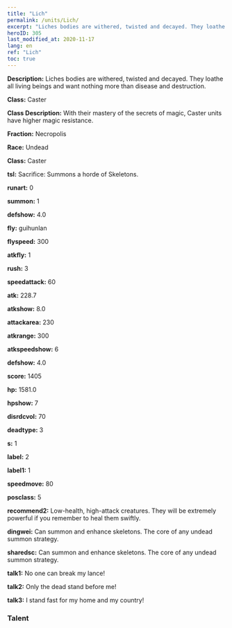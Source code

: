 ```yaml
---
title: "Lich"
permalink: /units/Lich/
excerpt: "Liches bodies are withered, twisted and decayed. They loathe all living beings and want nothing more than disease and destruction."
heroID: 305
last_modified_at: 2020-11-17
lang: en
ref: "Lich"
toc: true
---
```

 **Description:** Liches bodies are withered, twisted and decayed. They loathe all living beings and want nothing more than disease and destruction.

 **Class:** Caster

 **Class Description:** With their mastery of the secrets of magic, Caster units have higher magic resistance.

 **Fraction:** Necropolis

 **Race:** Undead

 **Class:** Caster

 **tsl:** Sacrifice: Summons a horde of Skeletons.

 **runart:** 0

 **summon:** 1

 **defshow:** 4.0

 **fly:** guihunlan

 **flyspeed:** 300

 **atkfly:** 1

 **rush:** 3

 **speedattack:** 60

 **atk:** 228.7

 **atkshow:** 8.0

 **attackarea:** 230

 **atkrange:** 300

 **atkspeedshow:** 6

 **defshow:** 4.0

 **score:** 1405

 **hp:** 1581.0

 **hpshow:** 7

 **disrdcvol:** 70

 **deadtype:** 3

 **s:** 1

 **label:** 2

 **label1:** 1

 **speedmove:** 80

 **posclass:** 5

 **recommend2:** Low-health, high-attack creatures. They will be extremely powerful if you remember to heal them swiftly.

 **dingwei:** Can summon and enhance skeletons. The core of any undead summon strategy.

 **sharedsc:** Can summon and enhance skeletons. The core of any undead summon strategy.

 **talk1:** No one can break my lance!

 **talk2:** Only the dead stand before me!

 **talk3:** I stand fast for my home and my country!

### Talent
